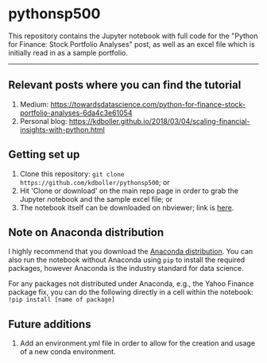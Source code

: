 # pythonsp500

This repository contains the Jupyter notebook with full code for the "Python for Finance:  Stock Portfolio Analyses" post, as well as an excel file which is initially read in as a sample portfolio.

---

## Relevant posts where you can find the tutorial

1. Medium: https://towardsdatascience.com/python-for-finance-stock-portfolio-analyses-6da4c3e61054
2. Personal blog:  https://kdboller.github.io/2018/03/04/scaling-financial-insights-with-python.html

## Getting set up

1. Clone this repository:  ``git clone https://github.com/kdboller/pythonsp500``; or 
2. Hit 'Clone or download' on the main repo page in order to grab the Jupyter notebook and the sample excel file; or
3. The notebook itself can be downloaded on nbviewer; link is [here](http://nbviewer.jupyter.org/github/kdboller/pythonsp500/blob/a7066d998ff046c3cc8b26ece3b0efdf00959d57/Investment%20Portfolio%20Python%20Notebook_03_2018_blog%20example.ipynb).

## Note on Anaconda distribution

I highly recommend that you download the [Anaconda distribution](https://www.anaconda.com/download/).  You can also run the notebook without Anaconda using ``pip`` to install the required packages, however Anaconda is the industry standard for data science.

For any packages not distributed under Anaconda, e.g., the Yahoo Finance package fix, you can do the following directly in a cell within the notebook:
``!pip install [name of package]``

## Future additions

1. Add an environment.yml file in order to allow for the creation and usage of a new conda environment.
